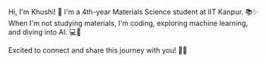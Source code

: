 Hi, I'm Khushi! 🌟
I'm a 4th-year Materials Science student at IIT Kanpur. 📚✨ When I'm not studying materials, I'm coding, exploring machine learning, and diving into AI. 💻🤖

Excited to connect and share this journey with you! 🚀💫
